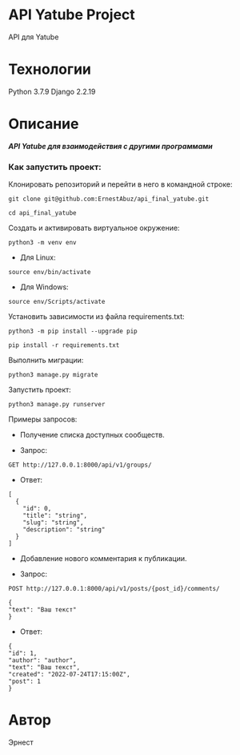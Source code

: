 # API Yatube Project
API для Yatube
# Технологии
Python 3.7.9
Django 2.2.19
# Описание
***API Yatube для взаимодействия с другими программами***
### Как запустить проект:

Клонировать репозиторий и перейти в него в командной строке:

```
git clone git@github.com:ErnestAbuz/api_final_yatube.git
```
```
cd api_final_yatube
```

Cоздать и активировать виртуальное окружение:

```
python3 -m venv env
```

- Для Linux:

```
source env/bin/activate
```

- Для Windows:

```
source env/Scripts/activate
```

Установить зависимости из файла requirements.txt:

```
python3 -m pip install --upgrade pip
```

```
pip install -r requirements.txt
```

Выполнить миграции:

```
python3 manage.py migrate
```

Запустить проект:

```
python3 manage.py runserver
```

Примеры запросов:

- Получение списка доступных сообществ.

- Запрос:
```
GET http://127.0.0.1:8000/api/v1/groups/
```

- Ответ:

```
[
  {
    "id": 0,
    "title": "string",
    "slug": "string",
    "description": "string"
  }
]
```

- Добавление нового комментария к публикации.

- Запрос:

```
POST http://127.0.0.1:8000/api/v1/posts/{post_id}/comments/
```

```
{
"text": "Ваш текст"
}
```

- Ответ:

```
{
"id": 1,
"author": "author",
"text": "Ваш текст",
"created": "2022-07-24T17:15:00Z",
"post": 1
}
```
# Автор
Эрнест
